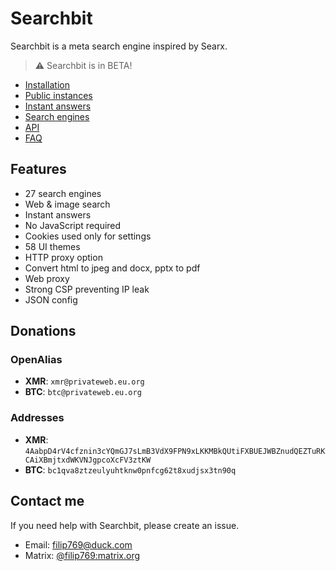 # Searchbit
Searchbit is a meta search engine inspired by Searx.

> :warning: Searchbit is in BETA!

- [Installation](../../wiki/installation)
- [Public instances](../../wiki/instances)
- [Instant answers](../../wiki/instant-answers)
- [Search engines](../../wiki/search-engines)
- [API](../../wiki/api)
- [FAQ](../../wiki/faq)

## Features
- 27 search engines
- Web & image search
- Instant answers
- No JavaScript required
- Cookies used only for settings
- 58 UI themes
- HTTP proxy option
- Convert html to jpeg and docx, pptx to pdf
- Web proxy
- Strong CSP preventing IP leak
- JSON config

## Donations

### OpenAlias

- **XMR**: `xmr@privateweb.eu.org`
- **BTC**: `btc@privateweb.eu.org`

### Addresses

- **XMR**: `4AabpD4rV4cfznin3cYQmGJ7sLmB3VdX9FPN9xLKKMBkQUtiFXBUEJWBZnudQEZTuRKCAiXBmjtxdWKVNJgpcoXcFV3ztKW`
- **BTC**: `bc1qva8ztzeulyuhtknw0pnfcg62t8xudjsx3tn90q`

## Contact me
If you need help with Searchbit, please create an issue.
- Email: filip769@duck.com
- Matrix: [@filip769:matrix.org](https://matrix.to/#/@filip769:matrix.org)